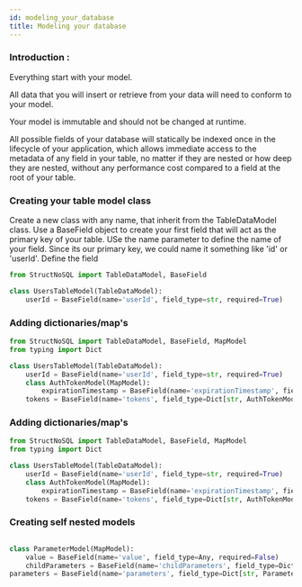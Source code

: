 ```yaml
---
id: modeling_your_database
title: Modeling your database
---
```



### Introduction :

Everything start with your model.

All data that you will insert or retrieve from your data will need to conform to your model.

Your model is immutable and should not be changed at runtime.

All possible fields of your database will statically be indexed once in the lifecycle of your application, which allows
immediate access to the metadata of any field in your table, no matter if they are nested or how deep they are nested, 
without any performance cost compared to a field at the root of your table.


### Creating your table model class

Create a new class with any name, that inherit from the TableDataModel class.
Use a BaseField object to create your first field that will act as the primary key of your table.
USe the name parameter to define the name of your field. Since its our primary key, we could name it something like 
'id' or 'userId'.
Define the field 


```python
from StructNoSQL import TableDataModel, BaseField

class UsersTableModel(TableDataModel):
    userId = BaseField(name='userId', field_type=str, required=True)
```

### Adding dictionaries/map's
```python
from StructNoSQL import TableDataModel, BaseField, MapModel
from typing import Dict

class UsersTableModel(TableDataModel):
    userId = BaseField(name='userId', field_type=str, required=True)
    class AuthTokenModel(MapModel):
        expirationTimestamp = BaseField(name='expirationTimestamp', field_type=int, required=True)
    tokens = BaseField(name='tokens', field_type=Dict[str, AuthTokenModel], key_name='tokenId', required=False)

```

### Adding dictionaries/map's
```python
from StructNoSQL import TableDataModel, BaseField, MapModel
from typing import Dict

class UsersTableModel(TableDataModel):
    userId = BaseField(name='userId', field_type=str, required=True)
    class AuthTokenModel(MapModel):
        expirationTimestamp = BaseField(name='expirationTimestamp', field_type=int, required=True)
    tokens = BaseField(name='tokens', field_type=Dict[str, AuthTokenModel], key_name='tokenId', required=False)

```

### Creating self nested models
```python

class ParameterModel(MapModel):
    value = BaseField(name='value', field_type=Any, required=False)
    childParameters = BaseField(name='childParameters', field_type=Dict[str, ActiveSelf], key_name='childParameterKey{i}', max_nested_depth=8, required=False)
parameters = BaseField(name='parameters', field_type=Dict[str, ParameterModel], key_name='parameterKey', required=False)

```